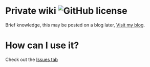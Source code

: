 # Private wiki ![GitHub license](https://img.shields.io/badge/license-MIT-blue.svg)
Brief knowledge, this may be posted on a blog later,
[Visit my blog](https://medium.com/@dlgudwnsl1234).

# How can I use it?
Check out the [Issues tab](https://github.com/kokocan12/my-wiki/issues)
